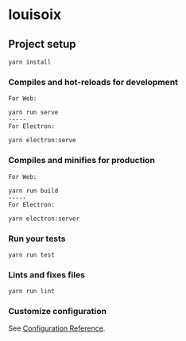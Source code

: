 # louisoix

## Project setup
```
yarn install
```

### Compiles and hot-reloads for development
```
For Web:

yarn run serve
-----
For Electron: 

yarn electron:serve
```

### Compiles and minifies for production
```
For Web: 

yarn run build
-----
For Electron: 

yarn electron:server
```

### Run your tests
```
yarn run test
```

### Lints and fixes files
```
yarn run lint
```

### Customize configuration
See [Configuration Reference](https://cli.vuejs.org/config/).
